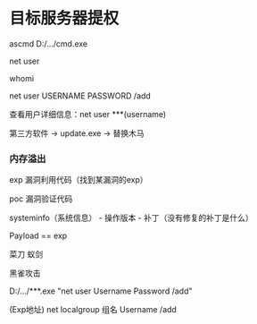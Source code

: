 # 目标服务器提权

ascmd D:/.../cmd.exe

net user

whomi

net user USERNAME PASSWORD /add 

查看用户详细信息：net user ***(username)

第三方软件 -> update.exe -> 替换木马



### 内存溢出

exp 漏洞利用代码（找到某漏洞的exp）

poc 漏洞验证代码



systeminfo（系统信息） - 操作版本 - 补丁（没有修复的补丁是什么）



Payload == exp

菜刀 蚁剑

黑雀攻击



D:/.../***.exe "net user Username Password /add"

(Exp地址) net localgroup 组名 Username /add